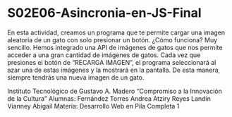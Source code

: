 # S02E06-Asincronia-en-JS-Final

En esta actividad, creamos un programa que te permite cargar una imagen aleatoria de un gato con solo presionar un botón.
¿Cómo funciona? Muy sencillo. Hemos integrado una API de imágenes de gatos que nos permite acceder a una gran cantidad de imágenes de gatos. Cada vez que presiones el botón de “RECARGA IMAGEN”, el programa seleccionará al azar una de estas imágenes y la mostrará en la pantalla. 
De esta manera, siempre tendrás una nueva imagen de un gato.

Instituto Tecnológico de
Gustavo A. Madero
“Compromiso a la Innovación de la Cultura”
Alumnas:
Fernández Torres Andrea Atziry
Reyes Landín Vianney Abigail
Materia:
Desarrollo Web en Pila Completa 1
